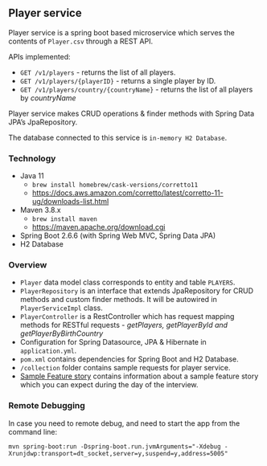 ## Player service

Player service is a spring boot based microservice which serves the contents of `Player.csv` through a REST API.

APIs implemented:

- `GET /v1/players` - returns the list of all players.
- `GET /v1/players/{playerID}` - returns a single player by ID.
- `GET /v1/players/country/{countryName}` - returns the list of all players by *countryName*

Player service makes CRUD operations & finder methods with Spring Data JPA’s JpaRepository.

The database connected to this service is `in-memory H2 Database`.

### Technology

- Java 11
  - `brew install homebrew/cask-versions/corretto11`
  - https://docs.aws.amazon.com/corretto/latest/corretto-11-ug/downloads-list.html
- Maven 3.8.x
  - `brew install maven`
  - https://maven.apache.org/download.cgi
- Spring Boot 2.6.6 (with Spring Web MVC, Spring Data JPA)
- H2 Database

### Overview

- `Player` data model class corresponds to entity and table `PLAYERS`.
- `PlayerRepository` is an interface that extends JpaRepository for CRUD methods and custom finder methods. It will be autowired in `PlayerServiceImpl` class.
- `PlayerController` is a RestController which has request mapping methods for RESTful requests - *getPlayers, getPlayerById and getPlayerByBirthCountry*
- Configuration for Spring Datasource, JPA & Hibernate in `application.yml`.
- `pom.xml` contains dependencies for Spring Boot and H2 Database.
- `/collection` folder contains sample requests for player service.
- [Sample Feature story](Sample_FEAT.md) contains information about a sample feature story which you can expect during the day of the interview.

### Remote Debugging
In case you need to remote debug, and need to start the app from the command line:
```
mvn spring-boot:run -Dspring-boot.run.jvmArguments="-Xdebug -Xrunjdwp:transport=dt_socket,server=y,suspend=y,address=5005"
```
